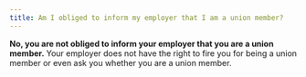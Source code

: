 ```yaml
---
title: Am I obliged to inform my employer that I am a union member?
---
```

**No, you are not obliged to inform your employer that you are a union member.** Your employer does not have the right to fire you for being a union member or even ask you whether you are a union member.
